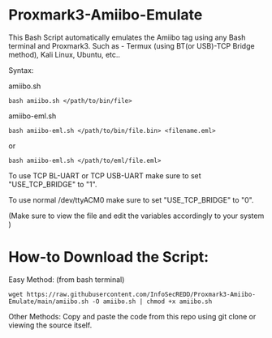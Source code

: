 # Proxmark3-Amiibo-Emulate
This Bash Script automatically emulates the Amiibo tag 
using any Bash terminal and Proxmark3. Such as - Termux
(using BT(or USB)-TCP Bridge method), Kali Linux, Ubuntu,
etc..

Syntax:

amiibo.sh

``bash amiibo.sh </path/to/bin/file>``

amiibo-eml.sh

``bash amiibo-eml.sh </path/to/bin/file.bin> <filename.eml>``

or

``bash amiibo-eml.sh </path/to/eml/file.eml>``

To use TCP BL-UART or TCP USB-UART make sure to set 
"USE_TCP_BRIDGE" to "1".

To use normal /dev/ttyACM0 make sure to set "USE_TCP_BRIDGE"
to "0".

(Make sure to view the file and edit the variables accordingly to your system
)

# How-to Download the Script:
Easy Method: (from bash terminal)

``wget https://raw.githubusercontent.com/InfoSecREDD/Proxmark3-Amiibo-Emulate/main/amiibo.sh -O amiibo.sh | chmod +x amiibo.sh``


Other Methods:
Copy and paste the code from this repo using git clone or
viewing the source itself.


